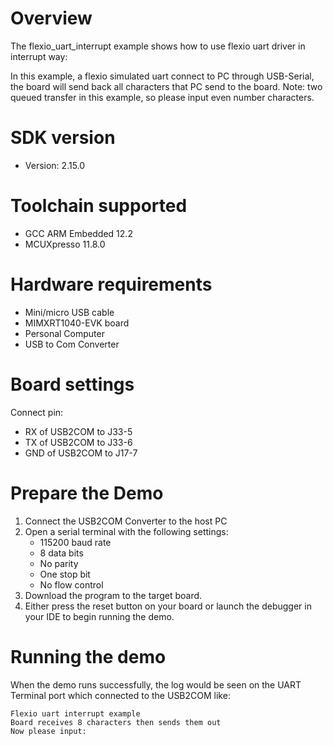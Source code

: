 Overview
========
The flexio_uart_interrupt example shows how to use flexio uart driver in interrupt way:

In this example, a flexio simulated uart connect to PC through USB-Serial, the board will send back all characters
that PC send to the board. Note: two queued transfer in this example, so please input even number characters.

SDK version
===========
- Version: 2.15.0

Toolchain supported
===================
- GCC ARM Embedded  12.2
- MCUXpresso  11.8.0

Hardware requirements
=====================
- Mini/micro USB cable
- MIMXRT1040-EVK board
- Personal Computer
- USB to Com Converter

Board settings
==============
Connect pin:
- RX of USB2COM to J33-5
- TX of USB2COM to J33-6
- GND of USB2COM to J17-7

Prepare the Demo
================
1.  Connect the USB2COM Converter to the host PC 
2.  Open a serial terminal with the following settings:
    - 115200 baud rate
    - 8 data bits
    - No parity
    - One stop bit
    - No flow control
3.  Download the program to the target board.
4.  Either press the reset button on your board or launch the debugger in your IDE to begin running the demo.

Running the demo
================
When the demo runs successfully, the log would be seen on the UART Terminal port which connected to the USB2COM like:

~~~~~~~~~~~~~~~~~~~~~
Flexio uart interrupt example
Board receives 8 characters then sends them out
Now please input:
~~~~~~~~~~~~~~~~~~~~~
